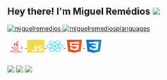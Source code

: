 ## Hey there! I'm Miguel Remédios <img src="https://media.giphy.com/media/hvRJCLFzcasrR4ia7z/giphy.gif" width="25px">
<a href="https://github.com/RafaBallerini">
  <img height="180em" src="https://github-readme-stats.vercel.app/api?username=miguelremedios&show_icons=true&theme=dracula&count_private=true&icon_color=E54949&custom_title=GitHub Statistics&title_color=E54949" alt="miguelremedios" />
  <img height="180em" src="https://github-readme-stats.vercel.app/api/top-langs/?username=miguelremedios&layout=compact&theme=dracula&title_color=E54949" alt="miguelremediosplanguages" />

<div>
<div style="display: inline_block"><br>
   <img align="center" alt="Miguel-Js" height="30" width="40" src="https://raw.githubusercontent.com/devicons/devicon/master/icons/java/java-plain.svg">
  <img align="center" alt="Miguel-Js" height="30" width="40" src="https://raw.githubusercontent.com/devicons/devicon/master/icons/javascript/javascript-plain.svg">
  <img align="center" alt="Miguel-React" height="30" width="40" src="https://raw.githubusercontent.com/devicons/devicon/master/icons/react/react-original.svg">
  <img align="center" alt="Miguel-HTML" height="30" width="40" src="https://raw.githubusercontent.com/devicons/devicon/master/icons/html5/html5-original.svg">
  <img align="center" alt="Miguel-CSS" height="30" width="40" src="https://raw.githubusercontent.com/devicons/devicon/master/icons/css3/css3-original.svg">
</div>
  
  ##
  
  <div>
  <a href = "mailto: miguelremediioss@gmail.com"><img src="https://img.shields.io/badge/-Gmail-%23EA4335?style=for-the-badge&logo=gmail&logoColor=white" target="_blank"></a>
  <a href="https://www.linkedin.com/in/miguelremediioss" target="_blank"><img src="https://img.shields.io/badge/-LinkedIn-%230077B5?style=for-the-badge&logo=linkedin&logoColor=white" target="_blank"></a>
  <a href="https://www.instagram.com/remediioss" target="_blank"><img src="https://img.shields.io/badge/-Instagram-%23F1970C?style=for-the-badge&logo=instagram&logoColor=white" target="_blank"></a>
</div>

